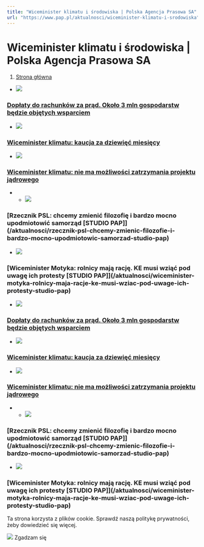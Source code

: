 ```yaml
---
title: "Wiceminister klimatu i środowiska | Polska Agencja Prasowa SA"
url: "https://www.pap.pl/aktualnosci/wiceminister-klimatu-i-srodowiska"
---
```


# Wiceminister klimatu i środowiska | Polska Agencja Prasowa SA





















1. [Strona główna](/)




































* [![](/sites/default/files/styles/main_image/public/202403/pap_20240316_1SZ.jpg?itok=F7oyL1Pl)](/aktualnosci/doplaty-do-rachunkow-za-prad-okolo-3-mln-gospodarstw-bedzie-objetych-wsparciem)


### [Dopłaty do rachunków za prąd. Około 3 mln gospodarstw będzie objętych wsparciem](/aktualnosci/doplaty-do-rachunkow-za-prad-okolo-3-mln-gospodarstw-bedzie-objetych-wsparciem)
* [![](/sites/default/files/styles/main_image/public/202403/pap_20161203_19H.jpg?itok=vuZ-Upt7)](/aktualnosci/wiceminister-klimatu-kaucja-za-dziewiec-miesiecy)


### [Wiceminister klimatu: kaucja za dziewięć miesięcy](/aktualnosci/wiceminister-klimatu-kaucja-za-dziewiec-miesiecy)
* [![](/sites/default/files/styles/main_image/public/202403/pap_20190703_0IR.jpg?itok=LZYx1j2_)](/aktualnosci/wiceminister-klimatu-nie-ma-mozliwosci-zatrzymania-projektu-jadrowego)


### [Wiceminister klimatu: nie ma możliwości zatrzymania projektu jądrowego](/aktualnosci/wiceminister-klimatu-nie-ma-mozliwosci-zatrzymania-projektu-jadrowego)
* * [![](/sites/default/files/styles/main_image/public/202402/24209175.jpg?itok=JKJZvpoS)](/aktualnosci/rzecznik-psl-chcemy-zmienic-filozofie-i-bardzo-mocno-upodmiotowic-samorzad-studio-pap)


### [Rzecznik PSL: chcemy zmienić filozofię i bardzo mocno upodmiotowić samorząd \[STUDIO PAP]](/aktualnosci/rzecznik-psl-chcemy-zmienic-filozofie-i-bardzo-mocno-upodmiotowic-samorzad-studio-pap)
* [![](/sites/default/files/styles/main_image/public/202402/pap_20240209_0CO.jpg?itok=UPq9TSfp)](/aktualnosci/wiceminister-motyka-rolnicy-maja-racje-ke-musi-wziac-pod-uwage-ich-protesty-studio-pap)


### [Wiceminister Motyka: rolnicy mają rację. KE musi wziąć pod uwagę ich protesty \[STUDIO PAP]](/aktualnosci/wiceminister-motyka-rolnicy-maja-racje-ke-musi-wziac-pod-uwage-ich-protesty-studio-pap)










* [![](/sites/default/files/styles/main_image/public/202403/pap_20240316_1SZ.jpg?itok=F7oyL1Pl)](/aktualnosci/doplaty-do-rachunkow-za-prad-okolo-3-mln-gospodarstw-bedzie-objetych-wsparciem)


### [Dopłaty do rachunków za prąd. Około 3 mln gospodarstw będzie objętych wsparciem](/aktualnosci/doplaty-do-rachunkow-za-prad-okolo-3-mln-gospodarstw-bedzie-objetych-wsparciem)
* [![](/sites/default/files/styles/main_image/public/202403/pap_20161203_19H.jpg?itok=vuZ-Upt7)](/aktualnosci/wiceminister-klimatu-kaucja-za-dziewiec-miesiecy)


### [Wiceminister klimatu: kaucja za dziewięć miesięcy](/aktualnosci/wiceminister-klimatu-kaucja-za-dziewiec-miesiecy)
* [![](/sites/default/files/styles/main_image/public/202403/pap_20190703_0IR.jpg?itok=LZYx1j2_)](/aktualnosci/wiceminister-klimatu-nie-ma-mozliwosci-zatrzymania-projektu-jadrowego)


### [Wiceminister klimatu: nie ma możliwości zatrzymania projektu jądrowego](/aktualnosci/wiceminister-klimatu-nie-ma-mozliwosci-zatrzymania-projektu-jadrowego)
* * [![](/sites/default/files/styles/main_image/public/202402/24209175.jpg?itok=JKJZvpoS)](/aktualnosci/rzecznik-psl-chcemy-zmienic-filozofie-i-bardzo-mocno-upodmiotowic-samorzad-studio-pap)


### [Rzecznik PSL: chcemy zmienić filozofię i bardzo mocno upodmiotowić samorząd \[STUDIO PAP]](/aktualnosci/rzecznik-psl-chcemy-zmienic-filozofie-i-bardzo-mocno-upodmiotowic-samorzad-studio-pap)
* [![](/sites/default/files/styles/main_image/public/202402/pap_20240209_0CO.jpg?itok=UPq9TSfp)](/aktualnosci/wiceminister-motyka-rolnicy-maja-racje-ke-musi-wziac-pod-uwage-ich-protesty-studio-pap)


### [Wiceminister Motyka: rolnicy mają rację. KE musi wziąć pod uwagę ich protesty \[STUDIO PAP]](/aktualnosci/wiceminister-motyka-rolnicy-maja-racje-ke-musi-wziac-pod-uwage-ich-protesty-studio-pap)




 Ta strona korzysta z plików cookie. Sprawdź naszą politykę prywatności, żeby dowiedzieć się więcej.
 

![](/themes/pap/assets/images/ok.png) Zgadzam się
 






